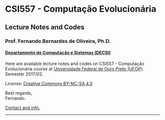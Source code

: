 # CSI557 - Computação Evolucionária
## Lecture Notes and Codes
### **Prof. Fernando Bernardes de Oliveira, Ph.D.**
#### [Departamento de Computação e Sistemas (DECSI)](http://decsi.ufop.br/)

Here are available lecture notes and codes on CSI557 - Computação Evolucionária course at [Universidade Federal de Ouro Preto (UFOP)](http://www.ufop.br). Semester 2017/02.

License: [Creative Commons BY-NC-SA 4.0](https://creativecommons.org/licenses/by-nc-sa/4.0/)

Best regards,  
Fernando.

[Contact and info.](mailto:fbo.fernando@gmail.com)

--------------
